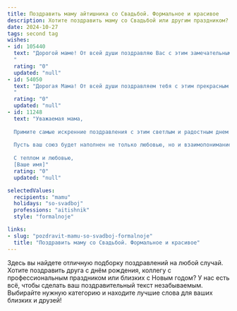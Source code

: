 ```yaml
---
title: Поздравить маму айтишника со Свадьбой. Формальное и красивое
description: Хотите поздравить маму со Свадьбой или другим праздником? Наш ИИ создаст незабываемое поздравление, а вы обязательно выделитесь среди других.  
date: 2024-10-27
tags: second tag
wishes:
- id: 105440
  text: "Дорогой маме! От всей души поздравляю Вас с этим замечательным событием – свадьбой Вашего ребёнка! Желаю Вам крепкого здоровья, семейного благополучия и радости от союза любящих сердец. Пусть Ваш опыт и мудрость всегда будут опорой для молодожёнов, а их жизнь будет наполнена счастьем и успехом, как лучшие алгоритмы в мире IT.  Пусть этот новый этап станет началом прекрасной истории, достойной самого лучшего кода!
  "
  rating: "0"
  updated: "null"
- id: 54050
  text: "Дорогая Мама! От всей души поздравляем тебя с этим прекрасным днем – днем твоего бракосочетания! Желаем вам с (имя супруга) бесконечного счастья, любви и взаимопонимания. Пусть ваша новая жизнь будет наполнена яркими красками, радостными событиями и взаимной поддержкой. Пусть ваша профессия айтишника всегда приносит вам удовольствие и новые успехи!
  "
  rating: "0"
  updated: "null"
- id: 11248
  text: "Уважаемая мама,
  
  Примите самые искренние поздравления с этим светлым и радостным днем — вашей свадьбой! Вы всегда были для меня примером мудрости, любви и поддержки. Сегодня, как и всегда, вы сияете, и я счастлив, что могу разделить с вами этот особенный момент.
  
  Пусть ваш союз будет наполнен не только любовью, но и взаимопониманием, а ваш дом — уютным и гармоничным. Как айтишник, я знаю, что самые крепкие системы строятся на прочном фундаменте, и верю, что ваша любовь станет таким фундаментом для вашей новой жизни вместе.
  
  С теплом и любовью,
  [Ваше имя]"
  rating: "0"
  updated: "null"

selectedValues:
  recipients: "mamu"
  holidays: "so-svadboj"
  professions: "aitishnik"
  style: "formalnoje"

links:
- slug: "pozdravit-mamu-so-svadboj-formalnoje"
  title: "Поздравить маму со Свадьбой. Формальное и красивое"
---
```


Здесь вы найдете отличную подборку поздравлений на любой случай.
Хотите поздравить друга с днём рождения, коллегу с профессиональным праздником или близких с Новым годом? У нас есть всё, чтобы сделать ваш поздравительный текст незабываемым. Выбирайте нужную категорию и находите лучшие слова для ваших близких и друзей!
